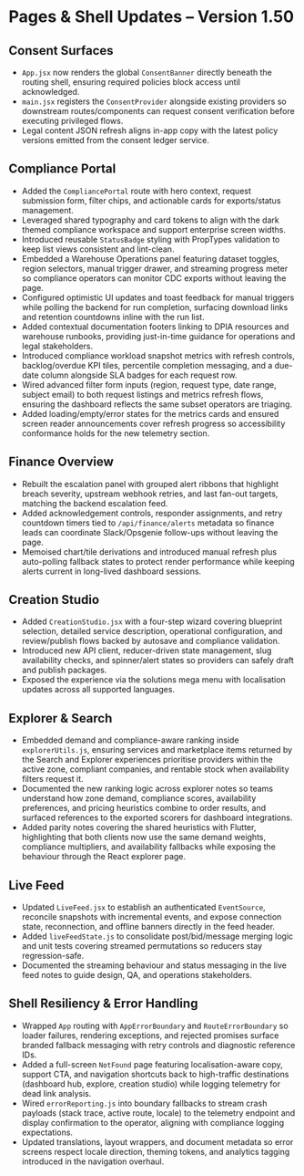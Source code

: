 # Pages & Shell Updates – Version 1.50

## Consent Surfaces
- `App.jsx` now renders the global `ConsentBanner` directly beneath the routing shell, ensuring required policies block access until acknowledged.
- `main.jsx` registers the `ConsentProvider` alongside existing providers so downstream routes/components can request consent verification before executing privileged flows.
- Legal content JSON refresh aligns in-app copy with the latest policy versions emitted from the consent ledger service.

## Compliance Portal
- Added the `CompliancePortal` route with hero context, request submission form, filter chips, and actionable cards for exports/status management.
- Leveraged shared typography and card tokens to align with the dark themed compliance workspace and support enterprise screen widths.
- Introduced reusable `StatusBadge` styling with PropTypes validation to keep list views consistent and lint-clean.
- Embedded a Warehouse Operations panel featuring dataset toggles, region selectors, manual trigger drawer, and streaming progress meter so compliance operators can monitor CDC exports without leaving the page.
- Configured optimistic UI updates and toast feedback for manual triggers while polling the backend for run completion, surfacing download links and retention countdowns inline with the run list.
- Added contextual documentation footers linking to DPIA resources and warehouse runbooks, providing just-in-time guidance for operations and legal stakeholders.
- Introduced compliance workload snapshot metrics with refresh controls, backlog/overdue KPI tiles, percentile completion messaging, and a due-date column alongside SLA badges for each request row.
- Wired advanced filter form inputs (region, request type, date range, subject email) to both request listings and metrics refresh flows, ensuring the dashboard reflects the same subset operators are triaging.
- Added loading/empty/error states for the metrics cards and ensured screen reader announcements cover refresh progress so accessibility conformance holds for the new telemetry section.

## Finance Overview
- Rebuilt the escalation panel with grouped alert ribbons that highlight breach severity, upstream webhook retries, and last fan-out targets, matching the backend escalation feed.
- Added acknowledgement controls, responder assignments, and retry countdown timers tied to `/api/finance/alerts` metadata so finance leads can coordinate Slack/Opsgenie follow-ups without leaving the page.
- Memoised chart/tile derivations and introduced manual refresh plus auto-polling fallback states to protect render performance while keeping alerts current in long-lived dashboard sessions.
## Creation Studio
- Added `CreationStudio.jsx` with a four-step wizard covering blueprint selection, detailed service description, operational configuration, and review/publish flows backed by autosave and compliance validation.
- Introduced new API client, reducer-driven state management, slug availability checks, and spinner/alert states so providers can safely draft and publish packages.
- Exposed the experience via the solutions mega menu with localisation updates across all supported languages.

## Explorer & Search
- Embedded demand and compliance-aware ranking inside `explorerUtils.js`, ensuring services and marketplace items returned by the Search and Explorer experiences prioritise providers within the active zone, compliant companies, and rentable stock when availability filters request it.
- Documented the new ranking logic across explorer notes so teams understand how zone demand, compliance scores, availability preferences, and pricing heuristics combine to order results, and surfaced references to the exported scorers for dashboard integrations.
- Added parity notes covering the shared heuristics with Flutter, highlighting that both clients now use the same demand weights, compliance multipliers, and availability fallbacks while exposing the behaviour through the React explorer page.

## Live Feed
- Updated `LiveFeed.jsx` to establish an authenticated `EventSource`, reconcile snapshots with incremental events, and expose connection state, reconnection, and offline banners directly in the feed header.
- Added `liveFeedState.js` to consolidate post/bid/message merging logic and unit tests covering streamed permutations so reducers stay regression-safe.
- Documented the streaming behaviour and status messaging in the live feed notes to guide design, QA, and operations stakeholders.

## Shell Resiliency & Error Handling
- Wrapped `App` routing with `AppErrorBoundary` and `RouteErrorBoundary` so loader failures, rendering exceptions, and rejected promises surface branded fallback messaging with retry controls and diagnostic reference IDs.
- Added a full-screen `NotFound` page featuring localisation-aware copy, support CTA, and navigation shortcuts back to high-traffic destinations (dashboard hub, explore, creation studio) while logging telemetry for dead link analysis.
- Wired `errorReporting.js` into boundary fallbacks to stream crash payloads (stack trace, active route, locale) to the telemetry endpoint and display confirmation to the operator, aligning with compliance logging expectations.
- Updated translations, layout wrappers, and document metadata so error screens respect locale direction, theming tokens, and analytics tagging introduced in the navigation overhaul.